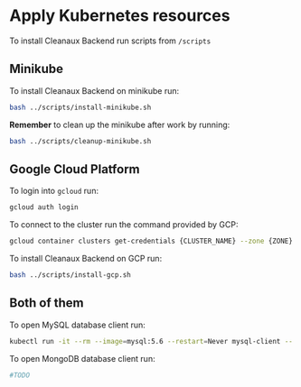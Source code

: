 # Apply Kubernetes resources

To install Cleanaux Backend run scripts from `/scripts`

## Minikube

To install Cleanaux Backend on minikube run:

```bash
bash ../scripts/install-minikube.sh
```

**Remember** to clean up the minikube after work by running:

```bash
bash ../scripts/cleanup-minikube.sh
```

## Google Cloud Platform

To login into `gcloud` run:

```bash
gcloud auth login
```

To connect to the cluster run the command provided by GCP:

```bash
gcloud container clusters get-credentials {CLUSTER_NAME} --zone {ZONE} --project {PROJECT}
```

To install Cleanaux Backend on GCP run:

```bash
bash ../scripts/install-gcp.sh
```

## Both of them

To open MySQL database client run:

```bash
kubectl run -it --rm --image=mysql:5.6 --restart=Never mysql-client -- mysql -h mysql-database-internal -ppassword
```

To open MongoDB database client run: 

```bash
#TODO
```
